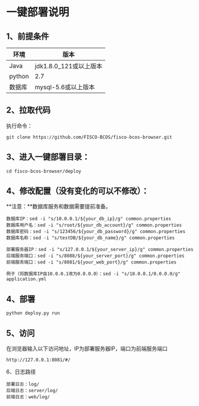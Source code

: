 # 一键部署说明

## 1、前提条件

| 环境   | 版本                   |
| ------ | ---------------------- |
| Java   | jdk1.8.0_121或以上版本 |
| python | 2.7                    |
| 数据库 | mysql-5.6或以上版本    |
## 2、拉取代码

执行命令：

```shell
git clone https://github.com/FISCO-BCOS/fisco-bcos-browser.git
```

## 3、进入一键部署目录：
```shell
cd fisco-bcos-browser/deploy
```

## 4、修改配置（没有变化的可以不修改）：

**注意：**数据库服务和数据需要提前准备。

```shell
数据库IP：sed -i "s/10.0.0.1/${your_db_ip}/g" common.properties
数据库用户名：sed -i "s/root/${your_db_account}/g" common.properties
数据库密码：sed -i "s/123456/${your_db_password}/g" common.properties
数据库名称：sed -i "s/testDB/${your_db_name}/g" common.properties

部署服务器IP：sed -i "s/127.0.0.1/${your_server_ip}/g" common.properties
后端服务端口：sed -i "s/8088/${your_server_port}/g" common.properties
前端服务端口：sed -i "s/8081/${your_web_port}/g" common.properties

例子（将数据库IP由10.0.0.1改为0.0.0.0）：sed -i "s/10.0.0.1/0.0.0.0/g" application.yml
```



## 4、部署
```shell
python deploy.py run
```

## 5、访问
在浏览器输入以下访问地址，IP为部署服务器IP，端口为前端服务端口

```
http://127.0.0.1:8081/#/
```

6、日志路径
```
部署日志：log/
后端日志：server/log/
前端日志：web/log/
```



